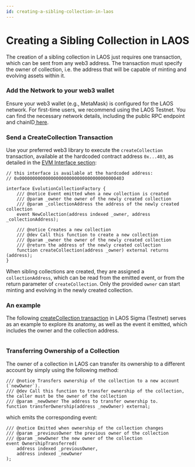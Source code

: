 ```yaml
---
id: creating-a-sibling-collection-in-laos
---
```

# Creating a Sibling Collection in LAOS

The creation of a sibling collection in LAOS just requires one transaction, which can be sent from any web3 address. The transaction must specify the owner of collection, i.e. the address that will be capable of minting and evolving assets within it.&#x20;

### Add the Network to your web3 wallet&#x20;

Ensure your web3 wallet (e.g., MetaMask) is configured for the LAOS network. For first-time users, we recommend using the LAOS Testnet. You can find the necessary network details, including the public RPC endpoint and chainID[ here](../introduction/laos-and-its-testnet.md).

### Send a CreateCollection Transaction

Use your preferred web3 library to execute the `createCollection` transaction, available at the hardcoded contract address `0x...403`, as detailed in the [EVM Interface section](../the-laos-node/the-evm-interface.md):

```solidity
// this interface is available at the hardcoded address:
// 0x0000000000000000000000000000000000000403

interface EvolutionCollectionFactory {
    /// @notice Event emitted when a new collection is created
    /// @param _owner the owner of the newly created collection
    /// @param _collectionAddress the address of the newly created collection
    event NewCollection(address indexed _owner, address _collectionAddress);

    /// @notice Creates a new collection
    /// @dev Call this function to create a new collection
    /// @param _owner the owner of the newly created collection
    /// @return the address of the newly created collection
    function createCollection(address _owner) external returns (address);
}
```

When sibling collections are created, they are assigned a `collectionAddress`, which can be read from the emitted event, or from the return parameter of `createCollection`.  Only the provided `owner` can start minting and evolving in the newly created collection.

### An example

The following [createCollection transaction](https://sigma.explorer.laosnetwork.io/tx/0x14047e03cfc1553e547ec4b85bfed585b5038099db92006a00ad307401174ff1) in LAOS Sigma (Testnet) serves as an example to explore its anatomy, as well as the event it emitted, which includes the owner and the collection address.

<figure><img src="/img/createCollectionTx.png" alt=""></img><figcaption></figcaption></figure>

### Transferring Ownership of a Collection

The owner of a collection in LAOS can transfer its ownership to a different account by simply using the following method:

```solidity
/// @notice Transfers ownership of the collection to a new account (`newOwner`).
/// @dev Call this function to transfer ownership of the collection, the caller must be the owner of the collection
/// @param _newOwner The address to transfer ownership to.
function transferOwnership(address _newOwner) external;
```

which emits the corresponding event:

```solidity
/// @notice Emitted when ownership of the collection changes
/// @param _previousOwner the previous owner of the collection
/// @param _newOwner the new owner of the collection
event OwnershipTransferred(
    address indexed _previousOwner,
    address indexed _newOwner
);
```
